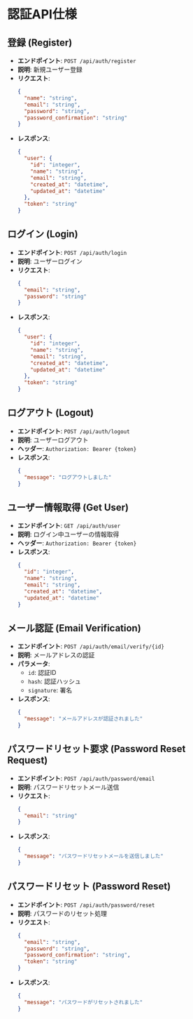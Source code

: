 # 認証API仕様

## 登録 (Register)
- **エンドポイント**: `POST /api/auth/register`
- **説明**: 新規ユーザー登録
- **リクエスト**:
  ```json
  {
    "name": "string",
    "email": "string",
    "password": "string",
    "password_confirmation": "string"
  }
  ```
- **レスポンス**:
  ```json
  {
    "user": {
      "id": "integer",
      "name": "string",
      "email": "string",
      "created_at": "datetime",
      "updated_at": "datetime"
    },
    "token": "string"
  }
  ```

## ログイン (Login)
- **エンドポイント**: `POST /api/auth/login`
- **説明**: ユーザーログイン
- **リクエスト**:
  ```json
  {
    "email": "string",
    "password": "string"
  }
  ```
- **レスポンス**:
  ```json
  {
    "user": {
      "id": "integer",
      "name": "string",
      "email": "string",
      "created_at": "datetime",
      "updated_at": "datetime"
    },
    "token": "string"
  }
  ```

## ログアウト (Logout)
- **エンドポイント**: `POST /api/auth/logout`
- **説明**: ユーザーログアウト
- **ヘッダー**: `Authorization: Bearer {token}`
- **レスポンス**:
  ```json
  {
    "message": "ログアウトしました"
  }
  ```

## ユーザー情報取得 (Get User)
- **エンドポイント**: `GET /api/auth/user`
- **説明**: ログイン中ユーザーの情報取得
- **ヘッダー**: `Authorization: Bearer {token}`
- **レスポンス**:
  ```json
  {
    "id": "integer",
    "name": "string",
    "email": "string",
    "created_at": "datetime",
    "updated_at": "datetime"
  }
  ```

## メール認証 (Email Verification)
- **エンドポイント**: `POST /api/auth/email/verify/{id}`
- **説明**: メールアドレスの認証
- **パラメータ**:
  - `id`: 認証ID
  - `hash`: 認証ハッシュ
  - `signature`: 署名
- **レスポンス**:
  ```json
  {
    "message": "メールアドレスが認証されました"
  }
  ```

## パスワードリセット要求 (Password Reset Request)
- **エンドポイント**: `POST /api/auth/password/email`
- **説明**: パスワードリセットメール送信
- **リクエスト**:
  ```json
  {
    "email": "string"
  }
  ```
- **レスポンス**:
  ```json
  {
    "message": "パスワードリセットメールを送信しました"
  }
  ```

## パスワードリセット (Password Reset)
- **エンドポイント**: `POST /api/auth/password/reset`
- **説明**: パスワードのリセット処理
- **リクエスト**:
  ```json
  {
    "email": "string",
    "password": "string",
    "password_confirmation": "string",
    "token": "string"
  }
  ```
- **レスポンス**:
  ```json
  {
    "message": "パスワードがリセットされました"
  }
  ```